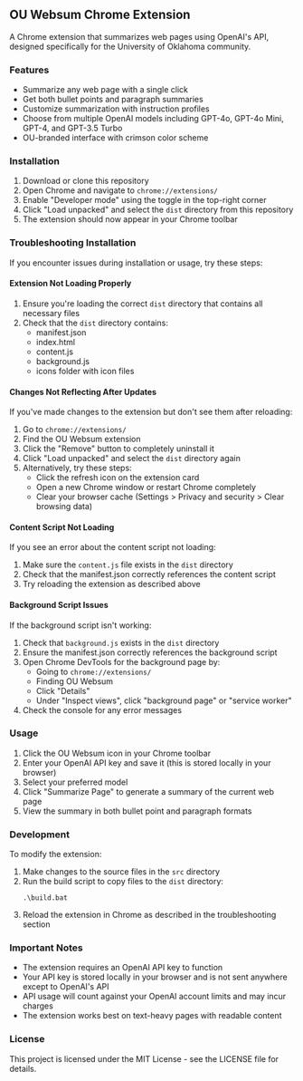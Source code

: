 ## OU Websum Chrome Extension

A Chrome extension that summarizes web pages using OpenAI's API, designed specifically for the University of Oklahoma community.

### Features

- Summarize any web page with a single click
- Get both bullet points and paragraph summaries
- Customize summarization with instruction profiles
- Choose from multiple OpenAI models including GPT-4o, GPT-4o Mini, GPT-4, and GPT-3.5 Turbo
- OU-branded interface with crimson color scheme

### Installation

1. Download or clone this repository
2. Open Chrome and navigate to `chrome://extensions/`
3. Enable "Developer mode" using the toggle in the top-right corner
4. Click "Load unpacked" and select the `dist` directory from this repository
5. The extension should now appear in your Chrome toolbar

### Troubleshooting Installation

If you encounter issues during installation or usage, try these steps:

#### Extension Not Loading Properly

1. Ensure you're loading the correct `dist` directory that contains all necessary files
2. Check that the `dist` directory contains:
   - manifest.json
   - index.html
   - content.js
   - background.js
   - icons folder with icon files

#### Changes Not Reflecting After Updates

If you've made changes to the extension but don't see them after reloading:

1. Go to `chrome://extensions/`
2. Find the OU Websum extension
3. Click the "Remove" button to completely uninstall it
4. Click "Load unpacked" and select the `dist` directory again
5. Alternatively, try these steps:
   - Click the refresh icon on the extension card
   - Open a new Chrome window or restart Chrome completely
   - Clear your browser cache (Settings > Privacy and security > Clear browsing data)

#### Content Script Not Loading

If you see an error about the content script not loading:

1. Make sure the `content.js` file exists in the `dist` directory
2. Check that the manifest.json correctly references the content script
3. Try reloading the extension as described above

#### Background Script Issues

If the background script isn't working:

1. Check that `background.js` exists in the `dist` directory
2. Ensure the manifest.json correctly references the background script
3. Open Chrome DevTools for the background page by:
   - Going to `chrome://extensions/`
   - Finding OU Websum
   - Click "Details"
   - Under "Inspect views", click "background page" or "service worker"
4. Check the console for any error messages

### Usage

1. Click the OU Websum icon in your Chrome toolbar
2. Enter your OpenAI API key and save it (this is stored locally in your browser)
3. Select your preferred model
4. Click "Summarize Page" to generate a summary of the current web page
5. View the summary in both bullet point and paragraph formats

### Development

To modify the extension:

1. Make changes to the source files in the `src` directory
2. Run the build script to copy files to the `dist` directory:
   ```
   .\build.bat
   ```
3. Reload the extension in Chrome as described in the troubleshooting section

### Important Notes

- The extension requires an OpenAI API key to function
- Your API key is stored locally in your browser and is not sent anywhere except to OpenAI's API
- API usage will count against your OpenAI account limits and may incur charges
- The extension works best on text-heavy pages with readable content

### License

This project is licensed under the MIT License - see the LICENSE file for details. 